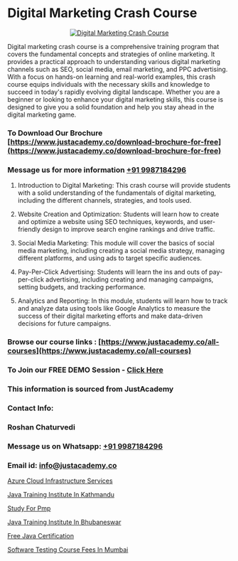 # Digital Marketing Crash Course

<p align="center">
  <a href="https://justacademy.co/course-detail/digital-marketing">
    <img src="https://justacademy.co/storage2/course_image/1676636720_course_image.webp" alt="Digital Marketing Crash Course">
  </a>
</p>


Digital marketing crash course is a comprehensive training program that covers the fundamental concepts and strategies of online marketing. It provides a practical approach to understanding various digital marketing channels such as SEO, social media, email marketing, and PPC advertising. With a focus on hands-on learning and real-world examples, this crash course equips individuals with the necessary skills and knowledge to succeed in today's rapidly evolving digital landscape. Whether you are a beginner or looking to enhance your digital marketing skills, this course is designed to give you a solid foundation and help you stay ahead in the digital marketing game.
### To Download Our Brochure [https://www.justacademy.co/download-brochure-for-free](https://www.justacademy.co/download-brochure-for-free)
### Message us for more information [+91 9987184296](https://api.whatsapp.com/send?phone=919987184296)
1) Introduction to Digital Marketing: This crash course will provide students with a solid understanding of the fundamentals of digital marketing, including the different channels, strategies, and tools used.

2) Website Creation and Optimization: Students will learn how to create and optimize a website using SEO techniques, keywords, and user-friendly design to improve search engine rankings and drive traffic.

3) Social Media Marketing: This module will cover the basics of social media marketing, including creating a social media strategy, managing different platforms, and using ads to target specific audiences.

4) Pay-Per-Click Advertising: Students will learn the ins and outs of pay-per-click advertising, including creating and managing campaigns, setting budgets, and tracking performance.

5) Analytics and Reporting: In this module, students will learn how to track and analyze data using tools like Google Analytics to measure the success of their digital marketing efforts and make data-driven decisions for future campaigns.

### Browse our course links : [https://www.justacademy.co/all-courses](https://www.justacademy.co/all-courses) 
### To Join our FREE DEMO Session - [Click Here](https://www.justacademy.co/register-for-course-demo)


### This information is sourced from JustAcademy
### Contact Info:
### Roshan Chaturvedi
### Message us on Whatsapp: [+91 9987184296](https://api.whatsapp.com/send?phone=919987184296)
### Email id: [info@justacademy.co](mailto:info@justacademy.co)
                
[Azure Cloud Infrastructure Services](https://www.linkedin.com/pulse/azure-cloud-infrastructure-services-justacademy-pune-1w5wc?trackingId=LxWnB%2FRqbW7IkjyBn3%2BdqQ%3D%3D&lipi=urn%3Ali%3Apage%3Ad_flagship3_company_admin%3BgZlONmXPQ3%2BLxo6frpA8RA%3D%3D)

[Java Training Institute In Kathmandu](https://www.linkedin.com/pulse/java-training-institute-kathmandu-justacademy-boston-a7ube?trackingId=8%2BN3csujkrjbAf%2FZXeIDUg%3D%3D&lipi=urn%3Ali%3Apage%3Ad_flagship3_company_admin%3ByHVlcoLQTcuBfUU9SYITnA%3D%3D)

[Study For Pmp](https://medium.com/@prempja40/study-for-pmp-742f399b39a6)

[Java Training Institute In Bhubaneswar](https://medium.com/@kamblerajas684/java-training-institute-in-bhubaneswar-c211712cca1e)

[Free Java Certification](https://justacademyin.github.io/justacademy/free-java-certification)

[Software Testing Course Fees In Mumbai](https://justacademyin.github.io/justacademy/software-testing-course-fees-in-mumbai)

